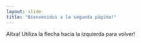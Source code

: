 ```yaml
---
layout: slide
title: "Bienvenidos a la segunda página!"
---
```

Altxa!
Utiliza la flecha hacia la izquierda para volver!
